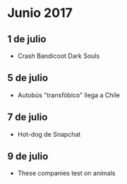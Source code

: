 Junio 2017
===========

## 1 de julio
 - Crash Bandicoot Dark Souls

## 5 de julio
 - Autobús "transfóbico" llega a Chile
 
## 7 de julio
 - Hot-dog de Snapchat

## 9 de julio
 - These companies test on animals
